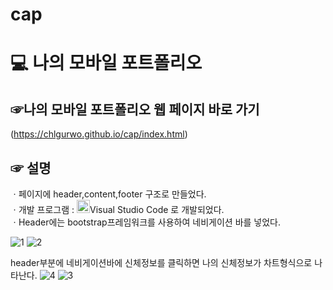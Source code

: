 # cap
# 💻 나의 모바일 포트폴리오

## ☞나의 모바일 포트폴리오 웹 페이지 바로 가기 
(https://chlgurwo.github.io/cap/index.html)

## ☞ 설명
ㆍ페이지에 header,content,footer 구조로 만들었다.<br>
ㆍ개발 프로그램 :  <a href="https://code.visualstudio.com/" title="Visual Studio Code"><img src="https://github.com/get-icon/geticon/raw/master/icons/visual-studio-code.svg" alt="Visual Studio Code" width="21px" height="21px"></a>Visual Studio Code 로 개발되었다. <br>
ㆍHeader에는 bootstrap프레임워크를 사용하여 네비게이션 바를 넣었다. <br>

![1](https://user-images.githubusercontent.com/101083779/197352745-61ea88e3-b40c-495d-a506-cd2176b44589.png)
![2](https://user-images.githubusercontent.com/101083779/197352748-d7f2c46f-a231-4923-9ddb-9dcced9f6354.png)

header부분에 네비게이션바에 신체정보를 클릭하면 나의 신체정보가 차트형식으로 나타난다.
![4](https://user-images.githubusercontent.com/101083779/197352941-96164690-692f-4c3a-a7c9-ea6087139c7a.png)
![3](https://user-images.githubusercontent.com/101083779/197352944-40cb8d3c-eb4d-4ad6-9691-3dd440efd90b.png)



